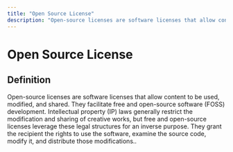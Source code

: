```yaml
---
title: "Open Source License"
description: "Open-source licenses are software licenses that allow content to be used, modified, and shared. They facilitate free and open-source software (FOSS) development. Intellectual property (IP) laws generally restrict the modification and sharing of creative works, but free and open-source licenses leverage these legal structures for an inverse purpose. They grant the recipient the rights to use the software, examine the source code, modify it, and distribute those modifications."
---
```


# Open Source License

## Definition

Open-source licenses are software licenses that allow content to be used, modified, and shared. They facilitate free and open-source software (FOSS) development. Intellectual property (IP) laws generally restrict the modification and sharing of creative works, but free and open-source licenses leverage these legal structures for an inverse purpose. They grant the recipient the rights to use the software, examine the source code, modify it, and distribute those modifications..
